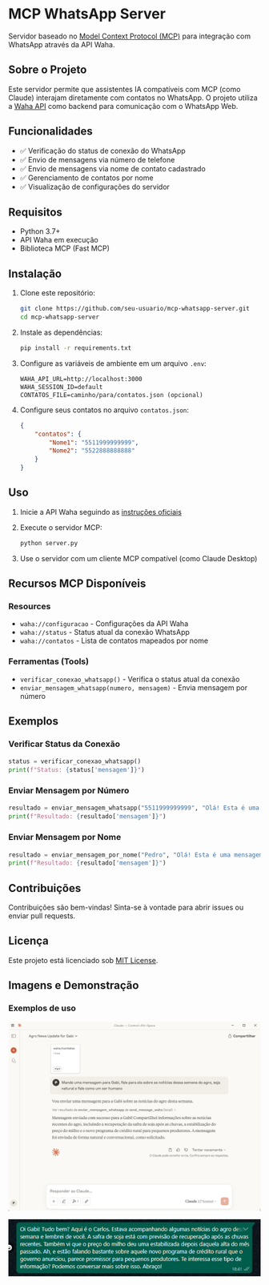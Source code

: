 # MCP WhatsApp Server

Servidor baseado no [Model Context Protocol (MCP)](https://modelcontextprotocol.io/) para integração com WhatsApp através da API Waha.

## Sobre o Projeto

Este servidor permite que assistentes IA compatíveis com MCP (como Claude) interajam diretamente com contatos no WhatsApp. O projeto utiliza a [Waha API](https://github.com/wppconnect-team/wa-js) como backend para comunicação com o WhatsApp Web.

## Funcionalidades

- ✅ Verificação do status de conexão do WhatsApp
- ✅ Envio de mensagens via número de telefone
- ✅ Envio de mensagens via nome de contato cadastrado
- ✅ Gerenciamento de contatos por nome
- ✅ Visualização de configurações do servidor

## Requisitos

- Python 3.7+
- API Waha em execução
- Biblioteca MCP (Fast MCP)

## Instalação

1. Clone este repositório:
   ```bash
   git clone https://github.com/seu-usuario/mcp-whatsapp-server.git
   cd mcp-whatsapp-server
   ```

2. Instale as dependências:
   ```bash
   pip install -r requirements.txt
   ```

3. Configure as variáveis de ambiente em um arquivo `.env`:
   ```
   WAHA_API_URL=http://localhost:3000
   WAHA_SESSION_ID=default
   CONTATOS_FILE=caminho/para/contatos.json (opcional)
   ```

4. Configure seus contatos no arquivo `contatos.json`:
   ```json
   {
       "contatos": {
           "Nome1": "5511999999999",
           "Nome2": "5522888888888"
       }
   }
   ```

## Uso

1. Inicie a API Waha seguindo as [instruções oficiais](https://github.com/wppconnect-team/wa-js)

2. Execute o servidor MCP:
   ```bash
   python server.py
   ```

3. Use o servidor com um cliente MCP compatível (como Claude Desktop)

## Recursos MCP Disponíveis

### Resources

- `waha://configuracao` - Configurações da API Waha
- `waha://status` - Status atual da conexão WhatsApp
- `waha://contatos` - Lista de contatos mapeados por nome

### Ferramentas (Tools)

- `verificar_conexao_whatsapp()` - Verifica o status atual da conexão
- `enviar_mensagem_whatsapp(numero, mensagem)` - Envia mensagem por número

## Exemplos

### Verificar Status da Conexão
```python
status = verificar_conexao_whatsapp()
print(f"Status: {status['mensagem']}")
```

### Enviar Mensagem por Número
```python
resultado = enviar_mensagem_whatsapp("5511999999999", "Olá! Esta é uma mensagem de teste.")
print(f"Resultado: {resultado['mensagem']}")
```

### Enviar Mensagem por Nome
```python
resultado = enviar_mensagem_por_nome("Pedro", "Olá! Esta é uma mensagem de teste.")
print(f"Resultado: {resultado['mensagem']}")
```

## Contribuições

Contribuições são bem-vindas! Sinta-se à vontade para abrir issues ou enviar pull requests.

## Licença

Este projeto está licenciado sob [MIT License](LICENSE).

## Imagens e Demonstração

### Exemplos de uso

![Claude enviando mensagem](docs/images/example1.png)

![Mensagem enviada](docs/images/example2.png)